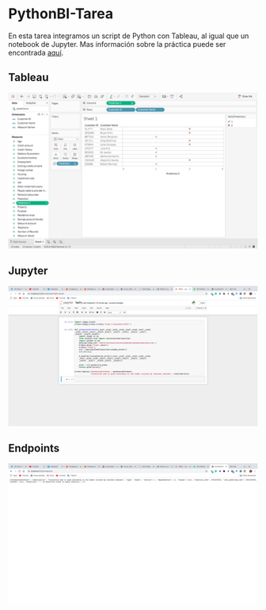 # PythonBI-Tarea
En esta tarea integramos un script de Python con Tableau, al igual que un notebook de Jupyter.
Mas información sobre la práctica puede ser encontrada [aquí](https://www.axxio.io/want-to-run-python-in-tableau-meet-tabpy-part-ii/).

## Tableau
![tableau](/img/tableau.png)

## Jupyter
![jupyter](/img/jupyter.png)

## Endpoints
![endpoints](/img/endpoints.png)
